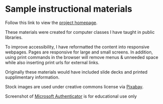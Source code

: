# Sample instructional materials
Follow this link to view the <a href="https://zlogikon.github.io/instructional-files/">project homepage</a>.

These materials were created for computer classes I have taught in public libraries.

To improve accessibility, I have reformatted the content into responsive webpages. Pages are responsive for large and small screens. In addition, using print commands in the browser will remove menus & unneeded space while also inserting print urls for external links.

Originally these materials would have included slide decks and printed supplimentary information.

Stock images are used under creative commons license via <a href="https://pixabay.com/">Pixabay</a>.

Screenshot of <a href="https://www.microsoft.com/en-us/p/microsoft-authenticator/9nblgggzmcj6?activetab=pivot:overviewtab#">Microsoft Authenticator</a> is for educational use only
